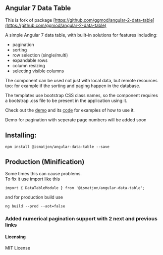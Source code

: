 ## Angular 7 Data Table

This is fork of package [https://github.com/ggmod/angular-2-data-table](https://github.com/ggmod/angular-2-data-table)

A simple Angular 7 data table, with built-in solutions for features including:

- pagination
- sorting
- row selection (single/multi)
- expandable rows
- column resizing
- selecting visible columns

The component can be used not just with local data, but remote resources too: for example if the sorting and paging happen in the database.

The templates use bootstrap CSS class names, so the component requires a bootstrap .css file to be present in the application using it.

Check out the [demo](https://ggmod.github.io/angular-2-data-table-demo) and its [code](https://github.com/MIt9/angular-4-data-table-demo) for examples of how to use it.

Demo for pagination with seperate page numbers will be added soon

## Installing:

`npm install @ismatjon/angular-data-table --save`

## Production (Minification)

Some times this can cause problems.  
To fix it use import like this

`import { DataTableModule } from '@ismatjon/angular-data-table';`

and for production build use

`ng build --prod --aot=false`

### Added numerical pagination support with 2 next and previous links

#### Licensing

MIT License
